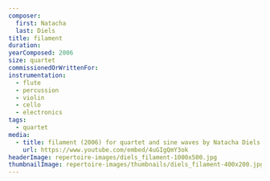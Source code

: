 ```yaml
---
composer:
  first: Natacha
  last: Diels
title: filament
duration:
yearComposed: 2006
size: quartet
commissionedOrWrittenFor:
instrumentation:
  - flute
  - percussion
  - violin
  - cello
  - electronics
tags:
  - quartet
media:
  - title: filament (2006) for quartet and sine waves by Natacha Diels
    url: https://www.youtube.com/embed/4uGIgQmY3ok
headerImage: repertoire-images/diels_filament-1000x500.jpg
thumbnailImage: repertoire-images/thumbnails/diels_filament-400x200.jpg
---
```

